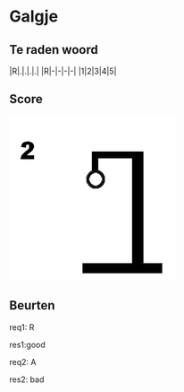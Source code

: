 # Galgje

## Te raden woord

|R|.|.|.|.|
|R|-|-|-|-|
|1|2|3|4|5|

## Score
![gallow](./images/2.png)

## Beurten
req1: R

res1:good

req2: A

res2: bad